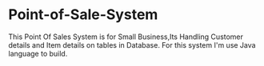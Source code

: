 # Point-of-Sale-System
This Point Of Sales System is for Small Business,Its Handling Customer details and Item details on tables in Database.
For this system I'm use Java language to build.
